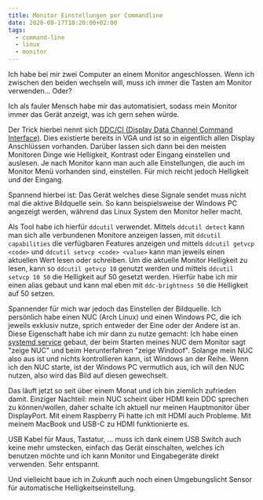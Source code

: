 ```yaml
---
title: Monitor Einstellungen per Commandline
date: 2020-08-17T18:20:00+02:00
tags:
  - command-line
  - linux
  - monitor
---
```

Ich habe bei mir zwei Computer an einem Monitor angeschlossen.
Wenn ich zwischen den beiden wechseln will, muss ich immer die Tasten am Monitor verwenden… Oder?

Ich als fauler Mensch habe mir das automatisiert, sodass mein Monitor immer das Gerät anzeigt, was ich gern sehen würde.
<!--more-->

Der Trick hierbei nennt sich [DDC/CI (Display Data Channel Command Interface)](https://en.wikipedia.org/wiki/Display_Data_Channel).
Dies existierte bereits in VGA und ist so in eigentlich allen Display Anschlüssen vorhanden.
Darüber lassen sich dann bei den meisten Monitoren Dinge wie Helligkeit, Kontrast oder Eingang einstellen und auslesen.
Je nach Monitor kann man auch alle Einstellungen, die auch im Monitor Menü vorhanden sind, einstellen.
Für mich reicht jedoch Helligkeit und der Eingang.

Spannend hierbei ist: Das Gerät welches diese Signale sendet muss nicht mal die aktive Bildquelle sein.
So kann beispielsweise der Windows PC angezeigt werden, während das Linux System den Monitor heller macht.

Als Tool habe ich hierfür `ddcutil` verwendet.
Mittels `ddcutil detect` kann man sich alle verbundenen Monitore anzeigen lassen,
mit `ddcutil capabilities` die verfügbaren Features anzeigen und mittels `ddcutil getvcp <code>` und `ddcutil setvcp <code> <value>` kann man jeweils einen aktuellen Wert lesen oder schreiben.
Um die aktuelle Monitor Helligkeit zu lesen, kann so `ddcutil getvcp 10` genutzt werden und mittels `ddcutil setvcp 10 50` die Helligkeit auf 50 gesetzt werden.
Hierfür habe ich mir einen alias gebaut und kann mal eben mit `ddc-brightness 50` die Helligkeit auf 50 setzen.

Spannender für mich war jedoch das Einstellen der Bildquelle.
Ich persönlich habe einen NUC (Arch Linux) und einen Windows PC, die ich jeweils exklusiv nutze, sprich entweder der Eine oder der Andere ist an.
Diese Eigenschaft habe ich mir dann zu nutze gemacht:
Ich habe einen [systemd service](https://github.com/EdJoPaTo/LinuxScripts/blob/8b741b35a6f6c5584739bf3e27e7eec3ccc2461a/Arch/systemd/nuc-display-switch-windoof.service) gebaut, der beim Starten meines NUC dem Monitor sagt "zeige NUC" und beim Herunterfahren "zeige Windoof".
Solange mein NUC also aus ist und nichts kontrollieren kann, ist Windows an der Reihe.
Wenn ich den NUC starte, ist der Windows PC vermutlich aus, ich will den NUC nutzen, also wird das Bild auf diesen gewechselt.

Das läuft jetzt so seit über einem Monat und ich bin ziemlich zufrieden damit.
Einziger Nachteil: mein NUC scheint über HDMI kein DDC sprechen zu können/wollen, daher schalte ich aktuell nur meinen Hauptmonitor über DisplayPort.
Mit einem Raspberry Pi hatte ich mit HDMI auch Probleme.
Mit meinem MacBook und USB-C zu HDMI funktionierte es.

USB Kabel für Maus, Tastatur, … muss ich dank einem USB Switch auch keine mehr umstecken, einfach das Gerät einschalten, welches ich benutzen möchte und ich kann Monitor und Eingabegeräte direkt verwenden.
Sehr entspannt.

Und vielleicht baue ich in Zukunft auch noch einen Umgebungslicht Sensor für automatische Helligkeitseinstellung.
